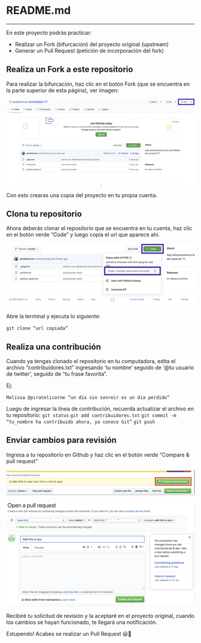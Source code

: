 # README.md
--------------------

En este proyecto podrás practicar:

* Realizar un Fork (bifurcación) del proyecto original (upstream)
* Generar un Pull Request (petición de incorporación del fork)

## Realiza un Fork a este repositorio
Para realizar la bifurcación, haz clic en el botón Fork (que se encuentra en la parte superior de esta página), ver imagen:

![Fork](/img/gh-fork.png)

Con esto crearas una copia del proyecto en tu propia cuenta.

## Clona tu repositorio
Ahora deberás clonar el repositorio que se encuentra en tu cuenta, haz clic en el botón verde “Code” y luego copia el url que aparece ahí.

![Clone](/img/gh-clone.png)

Abre la terminal y ejecuta lo siguiente:

`git clone “url copiada”`

## Realiza una contribución
Cuando ya tengas clonado el repositorio en tu computadora, edita el archivo “contribuidores.txt” ingresando ‘tu nombre’ seguido de ‘@tu usuario de twitter’, seguido de “tu frase favorita”.

Ej: 

`Melissa @piratelicorne “un día sin sonreir es un dia perdido”`

Luego de ingresar la línea de contribución, recuerda actualizar el archivo en tu repositorio:
`git status`
`git add contribuidores.txt`
`git commit -m “tu_nombre ha contribuido ahora, ya conoce Git”`
`git push`


## Enviar cambios para revisión
Ingresa a tu repositorio en Github y haz clic en el botón verde “Compare & pull request”

![Contrib](/img/gh-pr.png)

![Contrib-Det](/img/gh-pr-detail.png)

Recibiré tu solicitud de revisión y la aceptaré en el proyecto original, cuando los cambios se hayan funcionado, te llegará una notificación.

Estupendo! Acabes se realizar un Pull Request :smiley::purple_heart:
